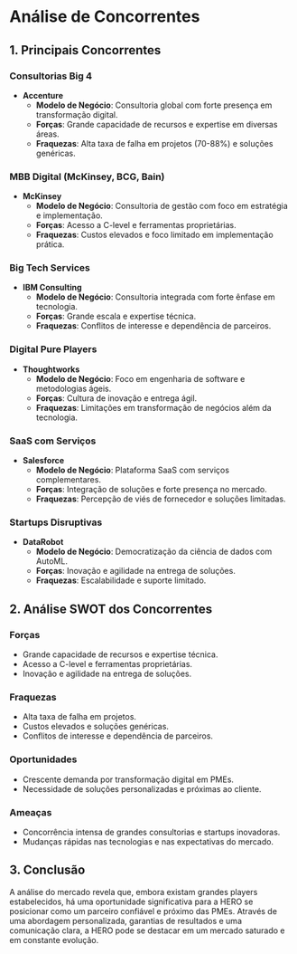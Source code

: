 # Análise de Concorrentes

## 1. Principais Concorrentes

### Consultorias Big 4
- **Accenture**
  - **Modelo de Negócio**: Consultoria global com forte presença em transformação digital.
  - **Forças**: Grande capacidade de recursos e expertise em diversas áreas.
  - **Fraquezas**: Alta taxa de falha em projetos (70-88%) e soluções genéricas.

### MBB Digital (McKinsey, BCG, Bain)
- **McKinsey**
  - **Modelo de Negócio**: Consultoria de gestão com foco em estratégia e implementação.
  - **Forças**: Acesso a C-level e ferramentas proprietárias.
  - **Fraquezas**: Custos elevados e foco limitado em implementação prática.

### Big Tech Services
- **IBM Consulting**
  - **Modelo de Negócio**: Consultoria integrada com forte ênfase em tecnologia.
  - **Forças**: Grande escala e expertise técnica.
  - **Fraquezas**: Conflitos de interesse e dependência de parceiros.

### Digital Pure Players
- **Thoughtworks**
  - **Modelo de Negócio**: Foco em engenharia de software e metodologias ágeis.
  - **Forças**: Cultura de inovação e entrega ágil.
  - **Fraquezas**: Limitações em transformação de negócios além da tecnologia.

### SaaS com Serviços
- **Salesforce**
  - **Modelo de Negócio**: Plataforma SaaS com serviços complementares.
  - **Forças**: Integração de soluções e forte presença no mercado.
  - **Fraquezas**: Percepção de viés de fornecedor e soluções limitadas.

### Startups Disruptivas
- **DataRobot**
  - **Modelo de Negócio**: Democratização da ciência de dados com AutoML.
  - **Forças**: Inovação e agilidade na entrega de soluções.
  - **Fraquezas**: Escalabilidade e suporte limitado.

## 2. Análise SWOT dos Concorrentes

### Forças
- Grande capacidade de recursos e expertise técnica.
- Acesso a C-level e ferramentas proprietárias.
- Inovação e agilidade na entrega de soluções.

### Fraquezas
- Alta taxa de falha em projetos.
- Custos elevados e soluções genéricas.
- Conflitos de interesse e dependência de parceiros.

### Oportunidades
- Crescente demanda por transformação digital em PMEs.
- Necessidade de soluções personalizadas e próximas ao cliente.

### Ameaças
- Concorrência intensa de grandes consultorias e startups inovadoras.
- Mudanças rápidas nas tecnologias e nas expectativas do mercado.

## 3. Conclusão

A análise do mercado revela que, embora existam grandes players estabelecidos, há uma oportunidade significativa para a HERO se posicionar como um parceiro confiável e próximo das PMEs. Através de uma abordagem personalizada, garantias de resultados e uma comunicação clara, a HERO pode se destacar em um mercado saturado e em constante evolução.